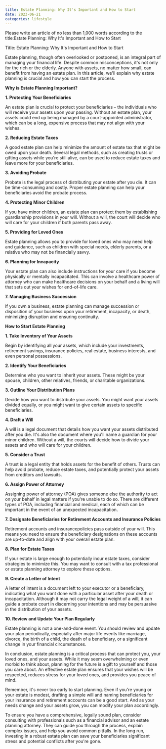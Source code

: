 ```yaml
---
title: Estate Planning: Why It's Important and How to Start
date: 2023-06-21
categories: lifestyle
---
```


Please write an article of no less than 1,000 words according to the title:Estate Planning: Why It's Important and How to Start

Title: Estate Planning: Why It's Important and How to Start

Estate planning, though often overlooked or postponed, is an integral part of managing your financial life. Despite common misconceptions, it's not only for the rich or the elderly. Anyone with assets, no matter how small, can benefit from having an estate plan. In this article, we'll explain why estate planning is crucial and how you can start the process.

**Why is Estate Planning Important?**

**1. Protecting Your Beneficiaries**

An estate plan is crucial to protect your beneficiaries – the individuals who will receive your assets upon your passing. Without an estate plan, your assets could end up being managed by a court-appointed administrator, which can be a long, expensive process that may not align with your wishes.

**2. Reducing Estate Taxes**

A good estate plan can help minimize the amount of estate tax that might be owed upon your death. Several legal methods, such as creating trusts or gifting assets while you're still alive, can be used to reduce estate taxes and leave more for your beneficiaries.

**3. Avoiding Probate**

Probate is the legal process of distributing your estate after you die. It can be time-consuming and costly. Proper estate planning can help your beneficiaries avoid the probate process.

**4. Protecting Minor Children**

If you have minor children, an estate plan can protect them by establishing guardianship provisions in your will. Without a will, the court will decide who will care for your children if both parents pass away.

**5. Providing for Loved Ones**

Estate planning allows you to provide for loved ones who may need help and guidance, such as children with special needs, elderly parents, or a relative who may not be financially savvy.

**6. Planning for Incapacity**

Your estate plan can also include instructions for your care if you become physically or mentally incapacitated. This can involve a healthcare power of attorney who can make healthcare decisions on your behalf and a living will that sets out your wishes for end-of-life care.

**7. Managing Business Succession**

If you own a business, estate planning can manage succession or disposition of your business upon your retirement, incapacity, or death, minimizing disruption and ensuring continuity.

**How to Start Estate Planning**

**1. Take Inventory of Your Assets**

Begin by identifying all your assets, which include your investments, retirement savings, insurance policies, real estate, business interests, and even personal possessions.

**2. Identify Your Beneficiaries**

Determine who you want to inherit your assets. These might be your spouse, children, other relatives, friends, or charitable organizations.

**3. Outline Your Distribution Plans**

Decide how you want to distribute your assets. You might want your assets divided equally, or you might want to give certain assets to specific beneficiaries.

**4. Draft a Will**

A will is a legal document that details how you want your assets distributed after you die. It's also the document where you'll name a guardian for your minor children. Without a will, the courts will decide how to divide your assets and who will care for your children.

**5. Consider a Trust**

A trust is a legal entity that holds assets for the benefit of others. Trusts can help avoid probate, reduce estate taxes, and potentially protect your assets from creditors and lawsuits.

**6. Assign Power of Attorney**

Assigning power of attorney (POA) gives someone else the authority to act on your behalf in legal matters if you're unable to do so. There are different types of POA, including financial and medical, each of which can be important in the event of an unexpected incapacitation.

**7. Designate Beneficiaries for Retirement Accounts and Insurance Policies**

Retirement accounts and insurancepolicies pass outside of your will. This means you need to ensure the beneficiary designations on these accounts are up-to-date and align with your overall estate plan.

**8. Plan for Estate Taxes**

If your estate is large enough to potentially incur estate taxes, consider strategies to minimize this. You may want to consult with a tax professional or estate planning attorney to explore these options.

**9. Create a Letter of Intent**

A letter of intent is a document left to your executor or a beneficiary, indicating what you want done with a particular asset after your death or incapacitation. Although it may not carry the legal weight of a will, it can guide a probate court in discerning your intentions and may be persuasive in the distribution of your assets.

**10. Review and Update Your Plan Regularly**

Estate planning is not a one-and-done event. You should review and update your plan periodically, especially after major life events like marriage, divorce, the birth of a child, the death of a beneficiary, or a significant change in your financial circumstances.

In conclusion, estate planning is a critical process that can protect you, your loved ones, and your assets. While it may seem overwhelming or even morbid to think about, planning for the future is a gift to yourself and those you care about. An effective estate plan ensures that your wishes will be respected, reduces stress for your loved ones, and provides you peace of mind.

Remember, it's never too early to start planning. Even if you're young or your estate is modest, drafting a simple will and naming beneficiaries for your insurance and retirement accounts can be a good start. And as your needs change and your assets grow, you can modify your plan accordingly.

To ensure you have a comprehensive, legally sound plan, consider consulting with professionals such as a financial advisor and an estate planning attorney. They can guide you through the process, explain complex issues, and help you avoid common pitfalls. In the long run, investing in a robust estate plan can save your beneficiaries significant stress and potential conflicts after you're gone.